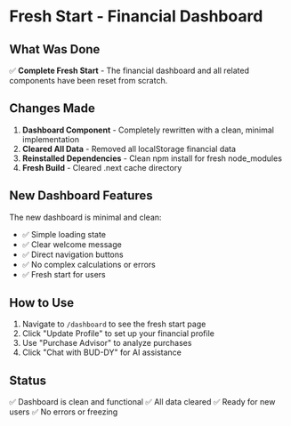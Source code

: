 # Fresh Start - Financial Dashboard

## What Was Done

✅ **Complete Fresh Start** - The financial dashboard and all related components have been reset from scratch.

## Changes Made

1. **Dashboard Component** - Completely rewritten with a clean, minimal implementation
2. **Cleared All Data** - Removed all localStorage financial data
3. **Reinstalled Dependencies** - Clean npm install for fresh node_modules
4. **Fresh Build** - Cleared .next cache directory

## New Dashboard Features

The new dashboard is minimal and clean:
- ✅ Simple loading state
- ✅ Clear welcome message
- ✅ Direct navigation buttons
- ✅ No complex calculations or errors
- ✅ Fresh start for users

## How to Use

1. Navigate to `/dashboard` to see the fresh start page
2. Click "Update Profile" to set up your financial profile
3. Use "Purchase Advisor" to analyze purchases
4. Click "Chat with BUD-DY" for AI assistance

## Status

✅ Dashboard is clean and functional
✅ All data cleared
✅ Ready for new users
✅ No errors or freezing
